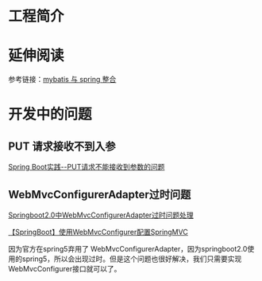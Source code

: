 # 工程简介

# 延伸阅读

参考链接：[mybatis 与 spring 整合](http://www.tianshouzhi.com/api/tutorials/mybatis/392)

# 开发中的问题
## PUT 请求接收不到入参
[Spring Boot实践--PUT请求不能接收到参数的问题](https://my.oschina.net/spinachgit/blog/1802199)

## WebMvcConfigurerAdapter过时问题
[Springboot2.0中WebMvcConfigurerAdapter过时问题处理](https://blog.csdn.net/zhuzhezhuzhe1/article/details/80580197)

[【SpringBoot】使用WebMvcConfigurer配置SpringMVC](https://blog.csdn.net/qq877728715/article/details/110678656)

因为官方在spring5弃用了 WebMvcConfigurerAdapter，因为springboot2.0使用的spring5，所以会出现过时。但是这个问题也很好解决，我们只需要实现 WebMvcConfigurer接口就可以了。